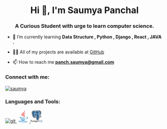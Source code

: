 <h1 align="center">Hi 👋, I'm Saumya Panchal</h1>
<h3 align="center">A Curious Student with urge to learn computer science.</h3>

- 🌱 I’m currently learning **Data Structure , Python , Django , React , JAVA .**

- 👨‍💻 All of my projects are available at [GitHub](GitHub)

- 📫 How to reach me **panch.saumya@gmail.com**

<h3 align="left">Connect with me:</h3>
<p align="left">
<a href="https://www.instagram.com/panchal_saumya_/" target="blank"><img align="center" src="https://raw.githubusercontent.com/rahuldkjain/github-profile-readme-generator/master/src/images/icons/Social/instagram.svg" alt="saumya" height="30" width="40" /></a>
</p>

<h3 align="left">Languages and Tools:</h3>
<p align="left"> <a href="https://git-scm.com/" target="_blank" rel="noreferrer"> <img src="[https://www.vectorlogo.zone/logos/git-scm/git-scm-icon.svg](https://encrypted-tbn0.gstatic.com/images?q=tbn:ANd9GcTyp7FFYRwNKbTumOgu4zGIJOQpv8y0ngkLHw&s)" alt="git" width="40" height="40"/> </a> <a href="https://www.java.com" target="_blank" rel="noreferrer"> <img src="https://raw.githubusercontent.com/devicons/devicon/master/icons/java/java-original.svg" alt="java" width="40" height="40"/> </a> <a href="https://www.postgresql.org" target="_blank" rel="noreferrer"> <img src="https://raw.githubusercontent.com/devicons/devicon/master/icons/postgresql/postgresql-original-wordmark.svg" alt="postgresql" width="40" height="40"/> </a> <a href="https://unrealengine.com/" target="_blank" rel="noreferrer"> </a> </p>
